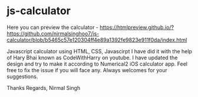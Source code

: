 # js-calculator

Here you can preview the calculator - https://htmlpreview.github.io/?https://github.com/nirmalsinghoo7/js-calculator/blob/b5465c57e120304ff4e89a1392fe9823e911f0da/index.html

Javascript calculator using HTML, CSS, Javascirpt
I have did it with the help of Hary Bhai known as CodeWithHarry on youtube. I have updated the design and try to make it according to Numerical2 iOS calculator app.
Feel free to fix the issue if you will face any.
Always welcomes for your suggestions.

Thanks
Regards,
Nirmal Singh
